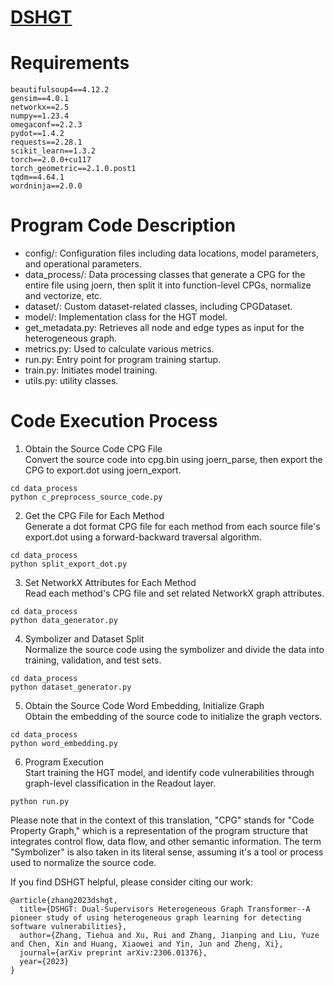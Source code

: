 # [DSHGT](https://arxiv.org/pdf/2306.01376.pdf)

# Requirements

```
beautifulsoup4==4.12.2
gensim==4.0.1
networkx==2.5
numpy==1.23.4
omegaconf==2.2.3
pydot==1.4.2
requests==2.28.1
scikit_learn==1.3.2
torch==2.0.0+cu117
torch_geometric==2.1.0.post1
tqdm==4.64.1
wordninja==2.0.0
```

# Program Code Description
- config/: Configuration files including data locations, model parameters, and operational parameters.
- data_process/: Data processing classes that generate a CPG for the entire file using joern, then split it into function-level CPGs, normalize and vectorize, etc.
- dataset/: Custom dataset-related classes, including CPGDataset.
- model/: Implementation class for the HGT model.
- get_metadata.py: Retrieves all node and edge types as input for the heterogeneous graph.
- metrics.py: Used to calculate various metrics.
- run.py: Entry point for program training startup.
- train.py: Initiates model training.
- utils.py: utility classes.

# Code Execution Process
1. Obtain the Source Code CPG File
<br>Convert the source code into cpg.bin using joern_parse, then export the CPG to export.dot using joern_export.
```shell
cd data_process
python c_preprocess_source_code.py
```
2. Get the CPG File for Each Method
<br> Generate a dot format CPG file for each method from each source file's export.dot using a forward-backward traversal algorithm.
```shell
cd data_process
python split_export_dot.py
```
3. Set NetworkX Attributes for Each Method
<br/>Read each method's CPG file and set related NetworkX graph attributes.
```shell
cd data_process
python data_generator.py
```
4. Symbolizer and Dataset Split
<br/>Normalize the source code using the symbolizer and divide the data into training, validation, and test sets.
```shell
cd data_process
python dataset_generator.py
```
5. Obtain the Source Code Word Embedding, Initialize Graph
<br/> Obtain the embedding of the source code to initialize the graph vectors.
```shell
cd data_process
python word_embedding.py
```
6. Program Execution
<br/> Start training the HGT model, and identify code vulnerabilities through graph-level classification in the Readout layer.
```shell
python run.py
```
Please note that in the context of this translation, "CPG" stands for "Code Property Graph," which is a representation of the program structure that integrates control flow, data flow, and other semantic information. The term "Symbolizer" is also taken in its literal sense, assuming it's a tool or process used to normalize the source code.


If you find DSHGT helpful, please consider citing our work:
```
@article{zhang2023dshgt,
  title={DSHGT: Dual-Supervisors Heterogeneous Graph Transformer--A pioneer study of using heterogeneous graph learning for detecting software vulnerabilities},
  author={Zhang, Tiehua and Xu, Rui and Zhang, Jianping and Liu, Yuze and Chen, Xin and Huang, Xiaowei and Yin, Jun and Zheng, Xi},
  journal={arXiv preprint arXiv:2306.01376},
  year={2023}
}
```
